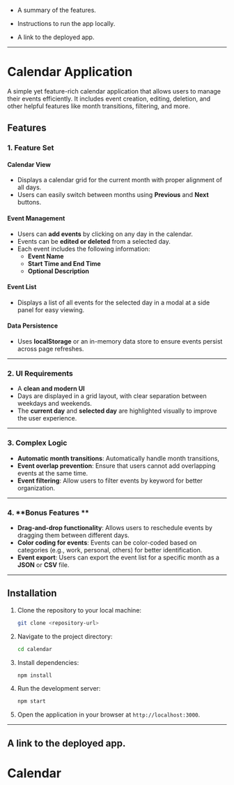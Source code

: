 - A summary of the features.

- Instructions to run the app locally.
- A link to the deployed app.

---

# Calendar Application

A simple yet feature-rich calendar application that allows users to manage their events efficiently. It includes event creation, editing, deletion, and other helpful features like month transitions, filtering, and more.

## Features

### 1. **Feature Set**

#### **Calendar View**
- Displays a calendar grid for the current month with proper alignment of all days.
- Users can easily switch between months using **Previous** and **Next** buttons.

#### **Event Management**
- Users can **add events** by clicking on any day in the calendar.
- Events can be **edited or deleted** from a selected day.
- Each event includes the following information:
  - **Event Name**
  - **Start Time and End Time**
  - **Optional Description**

#### **Event List**
- Displays a list of all events for the selected day in a modal at a side panel for easy viewing.

#### **Data Persistence**
- Uses **localStorage** or an in-memory data store to ensure events persist across page refreshes.

---

### 2. **UI Requirements**
- A **clean and modern UI** 
- Days are displayed in a grid layout, with clear separation between weekdays and weekends.
- The **current day** and **selected day** are highlighted visually to improve the user experience.

---

### 3. **Complex Logic**
- **Automatic month transitions**: Automatically handle month transitions, 
- **Event overlap prevention**: Ensure that users cannot add overlapping events at the same time.
- **Event filtering**: Allow users to filter events by keyword for better organization.

---

### 4. **Bonus Features **
- **Drag-and-drop functionality**: Allows users to reschedule events by dragging them between different days.
- **Color coding for events**: Events can be color-coded based on categories (e.g., work, personal, others) for better identification.
- **Event export**: Users can export the event list for a specific month as a **JSON** or **CSV** file.

---

## Installation

1. Clone the repository to your local machine:
   ```bash
   git clone <repository-url>
   ```

2. Navigate to the project directory:
   ```bash
   cd calendar
   ```

3. Install dependencies:
   ```bash
   npm install
   ```

4. Run the development server:
   ```bash
   npm start
   ```

5. Open the application in your browser at `http://localhost:3000`.

---
## A link to the deployed app.

# Calendar
